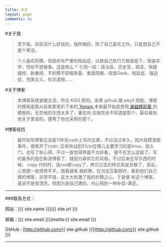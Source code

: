 ```yaml
---
title: 关于
layout: page
comments: no
---
```


#关于我


>至于我，目前没什么好说的，我所做的，除了自己喜欢之外，只是想自己不是个笑话。   
 
>个人喜欢折腾，但是却有严重的拖延症，以致自己执行力极度低下，很喜欢学，但却不想做事。这是病么？
引用一段：政治盲，历史盲，路盲，快捷键控、新番控、不折腾不舒服斯基、重度网瘾、轻度Geek、拖延症、强迫症、完美主义、社交退缩……


#关于博客

>本博客系统紧跟主流，符合 KISS 原则。采用 github 跟 jekyll 搭配，博客的模板是我从前辈那里扒下来的<a href="https://github.com/Yonsm/NET" target="_blank"> Yonsm </a>
本来最开始是想用<a href="http://yihui.name/cn/about/" target="_blank"> 谢益辉前辈 </a> 的模板的，无奈他的东西太多了，重定向
后我完全不知道是那个。最后看到他关于里说的，便用了他也采用的那个。


#博客经历

>最开始写博客应该是11年在csdn上写的文章，不过没过多久，因大规模泄密事件，便离开了csdn;
后来转战到51cto在哪儿主要学习的是linux，刚入门，也写了些心得，不过一直觉得界面不太好看，
便不在怎么逗留了。写的最多的是在新浪博客了，就因为喜欢它的风格。不过后来在写东西的时候，
copy 代码时，连css都copy了，拷贝过去的样式真是丑极了，至此，心里便一直愤愤不平。随着越來
越折腾，在浏览互联网时，看到他们自己建的博客，非常不错，这大大刺激了我的折腾之心，于是便
有这个博客。虽说不是很漂亮，但因为是自己建的，内心得到一种补偿-满足。

----

###联系方式：

网站：[{{ site.name }}]({{ site.url }})

邮箱：[{{ site.email }}](mailto:{{ site.email }})

GitHub : [http://github.com/{{  site.github  }}](http://github.com/{{  site.github  }})


----



